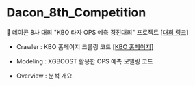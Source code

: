 # Dacon_8th_Competition
:medal_sports: 데이콘 8차 대회 "KBO 타자 OPS 예측 경진대회" 프로젝트 [[대회 링크]](https://dacon.io/competitions/official/62540/overview/)

- Crawler : KBO 홈페이지 크롤링 코드 [[KBO 홈페이지]](https://www.koreabaseball.com/Record/Player/HitterBasic/Basic1.aspx)

- Modeling : XGBOOST 활용한 OPS 예측 모델링 코드

- Overview : 분석 개요


